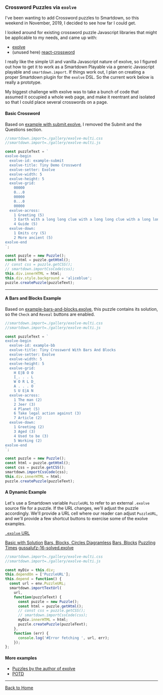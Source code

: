 ### Crossword Puzzles via `exolve`

I've been wanting to add Crossword puzzles to Smartdown, so this weekend in November, 2019, I decided to see how far I could get.

I looked around for existing crossword puzzle Javascript libraries that might be applicable to my needs, and came up with:
- [exolve](https://github.com/viresh-ratnakar/exolve)
- (unused here) [react-crossword](https://github.com/zetter/react-crossword)

I really like the simple UI and vanilla Javascript nature of exolve, so I figured out how to get it to work as a Smartdown Playable via a generic Javascript playable and `smartdown.import`. If things work out, I plan on creating a proper Smartdown plugin for the `exolve` DSL. So the current work below is really a prototype.

My biggest challenge with exolve was to take a bunch of code that assumed it occupied a whole web page, and make it reentrant and isolated so that I could place several crosswords on a page.


#### Basic Crossword

Based on [example with submit.exolve](https://github.com/viresh-ratnakar/exolve/blob/master/example-with-submit.exolve), I removed the Submit and the Questions section.


```javascript /playable/autoplay
//smartdown.import=./gallery/exolve-multi.css
//smartdown.import=./gallery/exolve-multi.js

const puzzleText = `
exolve-begin
  exolve-id: example-submit
  exolve-title: Tiny Demo Crossword
  exolve-setter: Exolve
  exolve-width: 5
  exolve-height: 5
  exolve-grid:
    00000
    0...0
    00000
    0...0
    00000
  exolve-across:
    1 Greeting (5)
    3 Earth with a long long clue with a long long clue with a long long clue with a long long clue with a long long clue with a long long clue with a long long clue with a long long clue (5)
    4 Guide (5)
  exolve-down:
    1 Emits cry (5)
    2 More ancient (5)
exolve-end
`;

const puzzle = new Puzzle();
const html = puzzle.getHtml();
// const css = puzzle.getCSS();
// smartdown.importCssCode(css);
this.div.innerHTML = html;
this.div.style.background = 'aliceblue';
puzzle.createPuzzle(puzzleText);
```

---


#### A Bars and Blocks Example

Based on [example-bars-and-blocks.exolve](https://github.com/viresh-ratnakar/exolve/blob/master/example-bars-and-blocks.exolve), this puzzle contains its solution, so the `Check` and `Reveal` buttons are enabled.

```javascript /playable/autoplay
//smartdown.import=./gallery/exolve-multi.css
//smartdown.import=./gallery/exolve-multi.js

const puzzleText = `
exolve-begin
  exolve-id: example-bb
  exolve-title: Tiny Crossword With Bars And Blocks
  exolve-setter: Exolve
  exolve-width: 5
  exolve-height: 5
  exolve-grid:
    H E|B O O
    I_. . . L
    W O R L D_
    A . . . O
    S U E|A N 
  exolve-across:
    1 The man (2)
    2 Jeer (3)
    4 Planet (5)
    6 Take legal action against (3)
    7 Article (2)
  exolve-down:
    1 Greeting (2)
    3 Aged (3)
    4 Used to be (3)
    5 Working (2)
exolve-end
`;

const puzzle = new Puzzle();
const html = puzzle.getHtml();
const css = puzzle.getCSS();
smartdown.importCssCode(css);
this.div.innerHTML = html;
puzzle.createPuzzle(puzzleText);
```



#### A Dynamic Example

Let's use a Smartdown variable `PuzzleURL` to refer to an external `.exolve` source file for a puzzle. If the URL changes, we'll adjust the puzzle accordingly. We'll provide a URL cell where our reader can adjust `PuzzleURL`, and we'll provide a few shortcut buttons to exercise some of the exolve examples.

[`.exolve` URL](:?PuzzleURL)

[Basic with Solution](:=PuzzleURL="https://cdn.jsdelivr.net/gh/viresh-ratnakar/exolve@master/example-basic-with-solution.exolve")
[Bars, Blocks, Circles Diagramless](:=PuzzleURL="https://cdn.jsdelivr.net/gh/viresh-ratnakar/exolve@master/example-bars-blocks-circles-diagramless.exolve")
[Bars, Blocks](:=PuzzleURL="https://cdn.jsdelivr.net/gh/viresh-ratnakar/exolve@master/example-bars-and-blocks.exolve")
[Puzzling Times](:=PuzzleURL="https://viresh-ratnakar.github.io/gussalufz-17-unsolved.html")
[gussalufz-16-solved.exolve](:=PuzzleURL="./gallery/gussalufz-16-solved.exolve")




```javascript /playable/autoplay
//smartdown.import=./gallery/exolve-multi.css
//smartdown.import=./gallery/exolve-multi.js

const myDiv = this.div;
this.dependOn = ['PuzzleURL'];
this.depend = function() {
  const url = env.PuzzleURL;
  smartdown.importTextUrl(
    url,
    function(puzzleText) {
      const puzzle = new Puzzle();
      const html = puzzle.getHtml();
      // const css = puzzle.getCSS();
      // smartdown.importCssCode(css);
      myDiv.innerHTML = html;
      puzzle.createPuzzle(puzzleText);
    },
    function (err) {
      console.log('#Error fetching ', url, err);
    });
};
```


#### More examples

- [Puzzles by the author of exolve](https://viresh-ratnakar.github.io)
- [POTD](https://antagony.droppages.com/potd/grid001#.00000000000...0.0.0.0.0.0.0.000000.0000000000.0.0.0.0.0.0.0000000000.000000...0.0.0.0.0.0000000.000000000.0...0.0...0.000000000.0000000.0.0.0.0.0...000000.0000000000.0.0.0.0.0.0.0000000000.000000.0.0.0.0.0.0.0...00000000000.)

---

[Back to Home](:@Home)

